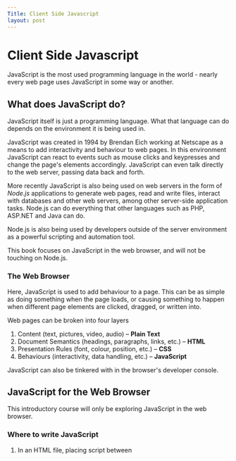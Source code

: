 ```yaml
---
Title: Client Side Javascript
layout: post
---
```

# Client Side Javascript
JavaScript is the most used programming language in the world - nearly every web page uses JavaScript in some way or another.

## What does JavaScript do?

JavaScript itself is just a programming language. What that language can do depends on the environment it is being used in.

JavaScript was created in 1994 by Brendan Eich working at Netscape as a means to add interactivity and behaviour to web pages. In this environment JavaScript can react to events such as mouse clicks and keypresses and change the page's elements accordingly. JavaScript can even talk directly to the web server, passing data back and forth.

More recently JavaScript is also being used on web servers in the form of *Node.js* applications to generate web pages, read and write files, interact with databases and other web servers, among other server-side application tasks. Node.js can do everything that other languages such as PHP, ASP.NET and Java can do.

Node.js is also being used by developers outside of the server environment as a powerful scripting and automation tool.

This book focuses on JavaScript in the web browser, and will not be touching on Node.js.

### The Web Browser

Here, JavaScript is used to add behaviour to a page. This can be as simple as doing something when the page loads, or causing something to happen when different page elements are clicked, dragged, or written into.

Web pages can be broken into four layers

1. Content (text, pictures, video, audio) – **Plain Text**
2. Document Semantics (headings, paragraphs, links, etc.) – **HTML**
3. Presentation Rules (font, colour, position, etc.) – **CSS**
4. Behaviours (interactivity, data handling, etc.) – **JavaScript**

JavaScript can also be tinkered with in the browser's developer console.

## JavaScript for the Web Browser

This introductory course will only be exploring JavaScript in the web browser.

### Where to write JavaScript

1. In an HTML file, placing script between <script> tags
2. In a separate `.js` file, referenced by HTML files
3. When developing, Javascript can be written directly into the "developer console"

### 1. HTML Files

We can include JavaScript directly inside an .html file with the following code:

```html
<script>
	alert("Hello, world!");
</script>
```

### 2. JavaScript files

We can also keep our JavaScript in external files, and include those files on any pages that need it.

```html
<script src="js/form-validation.js"></script>
```

*Note*: When the `src` attribute is present, any script inside the script element is ignored. You can write comments here if you must, but actual code will be ignored.[1]

[1]:http://www.w3.org/TR/html5/scripting-1.html#inline-documentation-for-external-scripts

*Aside:* In older versions of Internet Explorer, the contents of the linked file would essentially be copied from the file and placed between the `<script>` tags as if it had been there all along. This made working JavaScript in IE harder as the browser would report incorrect line numbers with errors.

**Best Practice**: All script tags should live just above the closing `</body>` tag. This lets the browser focus on downloading CSS, Images and other external resources before trying to download and execute scripts, speeding up the page load time.

**Tired Practice**: Old HTML resources will recommend you put your `<script>` elements in the `<head>` element, however, this can potentially have a negative impact on the page's loading speed.

**Worst Practice**: JavaScript attributes:

* `<a href="javascript:alert('nope');">...</a>`
* `<span onclick="alert('nope');">...</span>`

In the same way in CSS you want to use `class` attributes over `style` attributes and clearly separating your presentation layer from the document, avoid writing JavaScript in attribute form like this. Keep your behaviour layer separate from your document and presentation layers.

**The Extra Mile**: The attributes `async` and `defer` can give better control over how your code will load. Research and discuss why these options have been provided

### 3. Developer Console

The console is a place where you can type JavaScript and see what it does straight away. What you type can even change the web page you have open.

Each web browser has a developer's console built in. Some browser's consoles are more powerful than others.

## Exercise:

* Locate the developer's console in three web browsers:
    * Google Chrome
    * Firefox
    * Internet Explorer or Safari
* Find where you can type the following code into, and run it.
    * `alert("Hello, world!");`
* For your three web browsers, discover and memorise the keyboard shortcuts for toggling the JavaScript Console.
